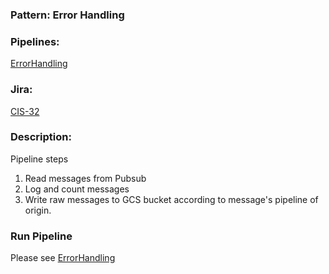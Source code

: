 ### Pattern: Error Handling 
### Pipelines: 
[ErrorHandling](./ErrorHandlingPipeline.java)
### Jira:
[CIS-32](https://jira.tailoredbrands.com/browse/CIS-32)
### Description:
Pipeline steps
1. Read messages from Pubsub 
2. Log and count messages
3. Write raw messages to GCS bucket according to message's pipeline of origin.

### Run Pipeline
Please see 
[ErrorHandling](scripts/templates/error_handler_runner.sh)
